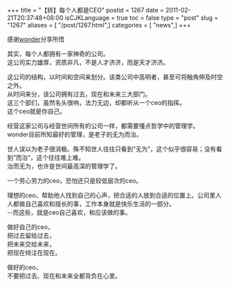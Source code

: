 +++
title = "【转】每个人都是CEO"
postid = 1267
date = 2011-02-21T20:37:48+08:00
isCJKLanguage = true
toc = false
type = "post"
slug = "1267"
aliases = [ "/post/1267.html",]
categories = [ "news",]
+++


感谢[wonder](http://home.52brain.com/home-space-uid-4-do-blog-id-207.html)分享所悟

其实，每个人都拥有一家神奇的公司。  
这公司实力雄厚，资质非凡，不是人才济济，而是天才济济。  

这公司的结构，以时间和空间来划分。该类公司中高明者，甚至可将触角伸及时空之外。  
从时间来分，该公司拥有过去，现在和未来三大部门。  
这三个部们，虽然名头很响，法力无边，却都听从一个ceo的指挥。  
这个ceo就是你自己。

经营这家公司与经营世间所有的公司一样，都需要懂点哲学中的管理学。  
wonder目前所知最好的管理，是老子的无为而治。  

世人误以为老子很消极。殊不知世人往往只看到“无为”，这个似乎很容易；没有看到“而治”，这个往往难上难。  
治而无为，也许是世间最高深的管理学了。

一个劳心劳力的ceo，恐怕还只是较低层次的ceo。  

理想的ceo，帮助他人找到自己的心声，把合适的人放到合适的位置上。公司里人人都做自己喜欢和擅长的事，工作本身就是快乐生活的一部分。  
--而这些，就是ceo自己喜欢，和应该做的事。

做好自己的ceo，  
把过去留给过去，  
把未来交给未来，  
把现在倾注在现在。

做好的ceo，  
不要把过去、现在和未来全都背负在心里。

